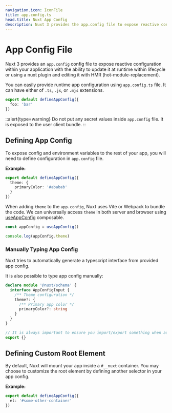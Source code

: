 ```yaml
---
navigation.icon: IconFile
title: app.config.ts
head.title: Nuxt App Config
description: Nuxt 3 provides the app.config file to expose reactive configuration within your application.
---
```


# App Config File

Nuxt 3 provides an `app.config` config file to expose reactive configuration within your application with the ability to update it at runtime within lifecycle or using a nuxt plugin and editing it with HMR (hot-module-replacement).

You can easily provide runtime app configuration using `app.config.ts` file. It can have either of `.ts`, `.js`, or `.mjs` extensions.

```ts [app.config.ts]
export default defineAppConfig({
  foo: 'bar'
})
```

::alert{type=warning}
Do not put any secret values inside `app.config` file. It is exposed to the user client bundle.
::

## Defining App Config

To expose config and environment variables to the rest of your app, you will need to define configuration in `app.config` file.

**Example:**

```ts [app.config.ts]
export default defineAppConfig({
  theme: {
    primaryColor: '#ababab'
  }
})
```

When adding `theme` to the `app.config`, Nuxt uses Vite or Webpack to bundle the code. We can universally access `theme` in both server and browser using [useAppConfig](/api/composables/use-app-config) composable.

```js
const appConfig = useAppConfig()

console.log(appConfig.theme)
```

<!-- TODO: Document module author for extension -->

### Manually Typing App Config

Nuxt tries to automatically generate a typescript interface from provided app config.

It is also possible to type app config manually:

```ts [index.d.ts]
declare module '@nuxt/schema' {
  interface AppConfigInput {
    /** Theme configuration */
    theme?: {
      /** Primary app color */
      primaryColor?: string
    }
  }
}

// It is always important to ensure you import/export something when augmenting a type
export {}
```

## Defining Custom Root Element

By default, Nuxt will mount your app inside a `#__nuxt` container. You may choose to customize the root element by defining another selector in your app config.

**Example:**

```ts [app.config.ts]
export default defineAppConfig({
  el: '#some-other-container'
})
```
